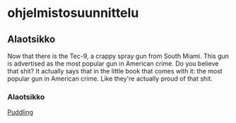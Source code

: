 # ohjelmistosuunnittelu

## Alaotsikko

Now that there is the Tec-9, a crappy spray gun from South Miami. This gun is advertised as the most popular gun in American crime. Do you believe that shit? It actually says that in the little book that comes with it: the most popular gun in American crime. Like they're actually proud of that shit. 

### Alaotsikko

[Puddling](https://en.wikipedia.org/wiki/Puddling_(agriculture))
